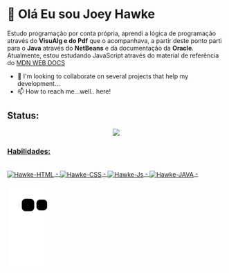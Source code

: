 # :metal: Olá Eu sou Joey Hawke 

  Estudo programação por conta própria, aprendi a lógica de programação através do **VisuAlg e do Pdf** que o acompanhava, a partir deste ponto parti para o **Java** através do **NetBeans** e da documentação da **Oracle**.
  Atualmente, estou estudando JavaScript através do material de referência do <a href="https://developer.mozilla.org/pt-BR/" target="_blank" rel="external">MDN WEB DOCS</a> 

- 💞️ I'm looking to collaborate on several projects that help my development...
- 📫 How to reach me...well.. here!
## Status:

  <div align="center">
    <a href="https://github.com/rafaballerini">
    <img height="180em" src="https://github-readme-stats.vercel.app/api?username=JoeyHawke&show_icons=true&theme=radical&include_all_commits=true&count_private=true"/>
    <!--<img height="180em" src="https://github-readme-stats.vercel.app/api/top-langs/?username=JoeyHawke&layout=compact&langs_count=7&theme=radical"/>-->
  </div>

### Habilidades:
  
  <div style="display: inline_block"><br>
    <img align="center" alt="Hawke-HTML" height="50" width="50" src="https://cdn.jsdelivr.net/gh/devicons/devicon/icons/html5/html5-original.svg"/> - 
    <img align="center" alt="Hawke-CSS" height="50" width="50" src="https://cdn.jsdelivr.net/gh/devicons/devicon/icons/css3/css3-original.svg"/> - 
    <img align="center" alt="Hawke-Js" height="50" width="50" src="https://cdn.jsdelivr.net/gh/devicons/devicon/icons/javascript/javascript-original.svg"/> - 
    <img align="center" alt="Hawke-JAVA" height="50" width="50" src="https://cdn.jsdelivr.net/gh/devicons/devicon/icons/java/java-original-wordmark.svg"/> - 
  </div>

  ![Snake animation](https://github.com/JoeyHawke/JoeyHawke/blob/output/github-contribution-grid-snake.svg)
<!---
JoeyHawke/JoeyHawke is a ✨ special ✨ repository because its `README.md` (this file) appears on your GitHub profile.
You can click the Preview link to take a look at your changes.
--->
